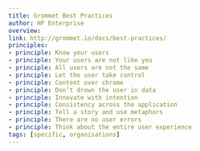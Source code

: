 ```yaml
---
title: Grommet Best Practices
author: HP Enterprise
overview:
link: http://grommet.io/docs/best-practices/
principles:
- principle: Know your users
- principle: Your users are not like you
- principle: All users are not the same
- principle: Let the user take control
- principle: Content over chrome
- principle: Don’t drown the user in data
- principle: Innovate with intention
- principle: Consistency across the application
- principle: Tell a story and use metaphors
- principle: There are no user errors
- principle: Think about the entire user experience
tags: [specific, organisations]
---
```

